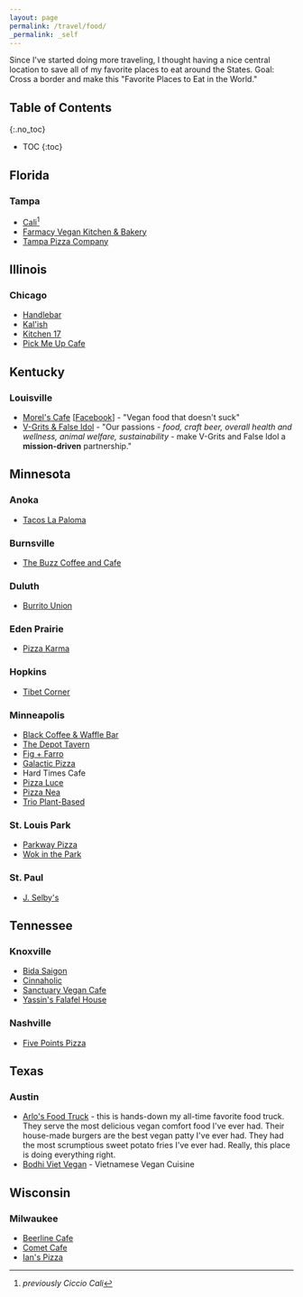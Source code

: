```yaml
---
layout: page
permalink: /travel/food/
_permalink: _self
---
```


Since I've started doing more traveling, I thought having a nice central
location to save all of my favorite places to eat around the States.
Goal: Cross a border and make this "Favorite Places to Eat in the World."

## Table of Contents
{:.no_toc}
* TOC
{:toc}

## Florida

### Tampa

* [Cali](https://www.eatatcali.com/)[^1]
* [Farmacy Vegan Kitchen & Bakery](https://farmacyvegankitchen.com/)
* [Tampa Pizza Company](https://tampapizzacompany.com/)

[^1]: *previously Ciccio Cali*
## Illinois

### Chicago

* [Handlebar](https://www.handlebarchicago.com/)
* [Kal'ish](https://www.kalishvegan.com/)
* [Kitchen 17](https://www.kitchen17.com/)
* [Pick Me Up Cafe](http://pmucafe.com/)

## Kentucky

### Louisville

* [Morel's Cafe](https://www.morelscafe.com/)
  [[Facebook](https://www.facebook.com/morelscafe)] \- "Vegan food that
  doesn't suck"
* [V-Grits & False Idol](https://www.vgrits.com/) \- "Our passions -
  *food, craft beer, overall health and wellness, animal welfare,
  sustainability* \- make V-Grits and False Idol a **mission-driven**
  partnership."

## Minnesota

### Anoka

* [Tacos La Paloma](https://tacoslapaloma.weebly.com/)

### Burnsville

* [The Buzz Coffee and Cafe](https://buzzcoffeeandcafe.com/)

### Duluth

* [Burrito Union](http://burritounion.com/)

### Eden Prairie

* [Pizza Karma](https://pizzakarma.com/)

### Hopkins

* [Tibet Corner](http://www.tibet-corner.com/)

### Minneapolis

* [Black Coffee & Waffle Bar](https://blackcoffeeandwaffle.com/)
* [The Depot Tavern](https://thedepottavern.com/)
* [Fig + Farro](https://www.figandfarro.com/)
* [Galactic Pizza](http://galacticpizza.com/)
* Hard Times Cafe
* [Pizza Luce](https://pizzaluce.com/)
* [Pizza Nea](http://www.pizzanea.com/)
* [Trio Plant-Based](https://www.trioplant-based.com/)

### St. Louis Park

* [Parkway Pizza](https://www.parkwaypizzamn.com/)
* [Wok in the Park](http://wokintheparkrestaurant.com/)

### St. Paul

* [J. Selby's](http://www.jselbys.com/)

## Tennessee

### Knoxville

* [Bida Saigon](https://www.bidasaigoncafe.com/)
* [Cinnaholic](https://www.cinnaholic.com/)
* [Sanctuary Vegan Cafe](http://sanctuaryvegancafe.net/)
* [Yassin's Falafel House](http://www.yassinsfalafelhouse.com/)

### Nashville

* [Five Points Pizza](https://fivepointspizza.com/)

## Texas

### Austin

* [Arlo's Food Truck](https://arloscurbside.com/) \- this is hands-down
  my all-time favorite food truck. They serve the most delicious vegan
  comfort food I've ever had. Their house-made burgers are the best
  vegan patty I've ever had. They had the most scrumptious sweet potato
  fries I've ever had. Really, this place is doing everything right.
* [Bodhi Viet Vegan](http://www.bodhivietvegan.com/) \- Vietnamese Vegan Cuisine

## Wisconsin

### Milwaukee

* [Beerline Cafe](http://www.beerlinecafe.com/)
* [Comet Cafe](https://www.thecometcafe.com/)
* [Ian's Pizza](https://ianspizza.com)

